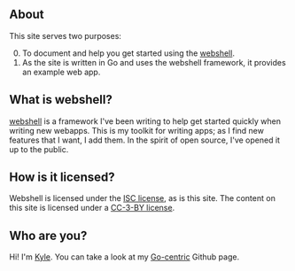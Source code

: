 ## About

This site serves two purposes:

0. To document and help you get started using the
[webshell](http://gokyle.github.com/webshell).
0. As the site is written in Go and uses the webshell framework, it provides
an example web app.

## What is webshell?
[webshell](http://gokyle.github.com/webshell) is a framework I've been writing
to help get started quickly when writing new webapps. This is my toolkit for
writing apps; as I find new features that I want, I add them. In the spirit
of open source, I've opened it up to the public.

## How is it licensed?
Webshell is licensed under the [ISC license](http://tyrfingr.is/licenses/LICENSE.ISC),
as is this site. The content on this site is licensed under a 
[CC-3-BY license](http://creativecommons.org/licenses/by/3.0/deed.en_US).

## Who are you?
Hi! I'm [Kyle](http://www.kyleisom.net). You can take a look at my
[Go-centric](http://gokyle.github.com/) Github page.


